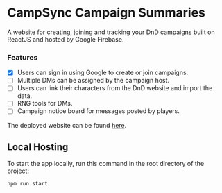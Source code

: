 # CampSync Campaign Summaries

A website for creating, joining and tracking your DnD campaigns built on ReactJS and hosted by Google Firebase. 

### Features
- [x] Users can sign in using Google to create or join campaigns. 
- [ ] Multiple DMs can be assigned by the campaign host. 
- [ ] Users can link their characters from the DnD website and import the data.
- [ ] RNG tools for DMs.
- [ ] Campaign notice board for messages posted by players.

The deployed website can be found [here](https://campsync-d1774.web.app/).

## Local Hosting
To start the app locally, run this command in the root directory of the project:
```
npm run start
```
